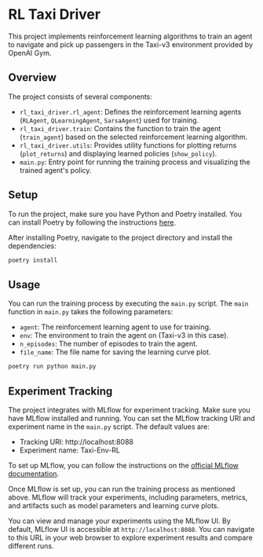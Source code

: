 # RL Taxi Driver

This project implements reinforcement learning algorithms to train an agent to navigate and pick up passengers in the Taxi-v3 environment provided by OpenAI Gym.

## Overview

The project consists of several components:

- `rl_taxi_driver.rl_agent`: Defines the reinforcement learning agents (`RLAgent`, `QLearningAgent`, `SarsaAgent`) used for training.
- `rl_taxi_driver.train`: Contains the function to train the agent (`train_agent`) based on the selected reinforcement learning algorithm.
- `rl_taxi_driver.utils`: Provides utility functions for plotting returns (`plot_returns`) and displaying learned policies (`show_policy`).
- `main.py`: Entry point for running the training process and visualizing the trained agent's policy.

## Setup

To run the project, make sure you have Python and Poetry installed. You can install Poetry by following the instructions [here](https://python-poetry.org/docs/#installation).

After installing Poetry, navigate to the project directory and install the dependencies:
```bash
poetry install
```

## Usage

You can run the training process by executing the `main.py` script. The `main` function in `main.py` takes the following parameters:

- `agent`: The reinforcement learning agent to use for training.
- `env`: The environment to train the agent on (Taxi-v3 in this case).
- `n_episodes`: The number of episodes to train the agent.
- `file_name`: The file name for saving the learning curve plot.
```bash
poetry run python main.py
```

## Experiment Tracking

The project integrates with MLflow for experiment tracking. Make sure you have MLflow installed and running. You can set the MLflow tracking URI and experiment name in the `main.py` script. The default values are:

- Tracking URI: http://localhost:8088
- Experiment name: Taxi-Env-RL

To set up MLflow, you can follow the instructions on the [official MLflow documentation](https://www.mlflow.org/docs/latest/index.html).

Once MLflow is set up, you can run the training process as mentioned above. MLflow will track your experiments, including parameters, metrics, and artifacts such as model parameters and learning curve plots.

You can view and manage your experiments using the MLflow UI. By default, MLflow UI is accessible at `http://localhost:8088`. You can navigate to this URL in your web browser to explore experiment results and compare different runs.
